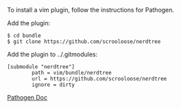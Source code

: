 To install a vim plugin, follow the instructions for Pathogen.

Add the plugin:

```
$ cd bundle
$ git clone https://github.com/scrooloose/nerdtree
```

Add the plugin to ../.gitmodules:

```
[submodule "nerdtree"]
        path = vim/bundle/nerdtree
        url = https://github.com/scrooloose/nerdtree
        ignore = dirty
```

[Pathogen Doc](https://github.com/tpope/vim-pathogen)
